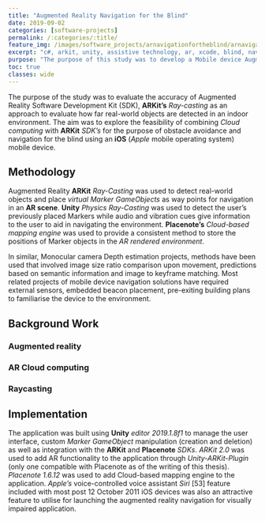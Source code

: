 ```yaml
---
title: "Augmented Reality Navigation for the Blind"
date: 2019-09-02
categories: [software-projects]
permalink: /:categories/:title/
feature_img: /images/software_projects/arnavigationfortheblind/arnavigationfortheblind_img00.jpg
excerpt: "c#, arkit, unity, assistive technology, ar, xcode, blind, navigation, cloud, placenote, travelling aid"
purpose: "The purpose of this study was to develop a Mobile device Augmented Reality based Assistive Technology (AT) for indoor navigation by blind users. Augmented Reality ARKit Ray-Casting is used to detect real-world objects and place virtual Marker GameObjects as way points for navigation in an AR scene."
toc: true
classes: wide
---
```

The purpose of the study was to evaluate the accuracy of Augmented Reality Software Development Kit (SDK), **ARKit’s** *Ray-casting* as an approach to evaluate how far real-world objects are detected in an indoor environment.  The aim was to explore the feasibility of combining *Cloud computing* with **ARKit** *SDK’s* for the purpose of obstacle avoidance and navigation for the blind using an **iOS** (*Apple* mobile operating system) mobile device.   

<h2 class="text-underline">Methodology</h2>

Augmented Reality **ARKit** *Ray-Casting* was used to detect real-world objects and place *virtual Marker GameObjects* as way points for navigation in an **AR scene**. **Unity** *Physics Ray-Casting* was used to detect the user’s previously placed Markers while audio and vibration cues give information to the user to aid in navigating the environment. **Placenote’s** *Cloud-based mapping engine* was used to provide a consistent method to store the positions of Marker objects in the *AR rendered environment*.

In similar, Monocular camera Depth estimation projects, methods have been used that involved image size ratio comparison upon movement, predictions based on semantic information and image to keyframe matching. Most related projects of mobile device navigation solutions have required external sensors, embedded beacon placement, pre-exiting building plans to familiarise the device to the environment.

<h2 class="text-underline">Background Work</h2>

### Augmented reality

### AR Cloud computing

### Raycasting

<h2 class="text-underline">Implementation</h2>

The application was built using **Unity** *editor 2019.1.8f1* to manage the user interface, custom *Marker GameObject* manipulation (creation and deletion) as well as integration with the **ARKit** and **Placenote** *SDKs*. *ARKit 2.0* was used to add AR functionality to the application through *Unity-ARKit-Plugin* (only one compatible with Placenote as of the writing of this thesis). *Placenote 1.6.12* was used to add Cloud-based mapping engine to the application. *Apple’s* voice-controlled voice assistant *Siri* [53] feature included with most post 12 October 2011 iOS devices was also an attractive feature to utilise for launching the augmented reality navigation for visually impaired application.
